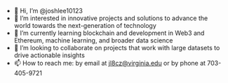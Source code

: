 - 👋 Hi, I’m @joshlee10123
- 👀 I’m interested in innovative projects and solutions to advance the world towards the next-generation of technology
- 🌱 I’m currently learning blockchain and development in Web3 and Ethereum, machine learning, and broader data science 
- 💞️ I’m looking to collaborate on projects that work with large datasets to drive actionable insights
- 📫 How to reach me: by email at jl8cz@virginia.edu or by phone at 703-405-9721

<!---
joshlee10123/joshlee10123 is a ✨ special ✨ repository because its `README.md` (this file) appears on your GitHub profile.
You can click the Preview link to take a look at your changes.
--->
